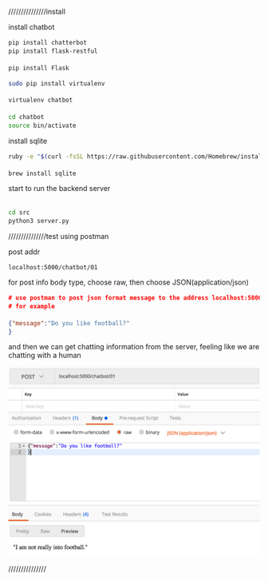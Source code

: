


///////////////install

install chatbot
```sh
pip install chatterbot
pip install flask-restful

pip install Flask
```

```sh
sudo pip install virtualenv

virtualenv chatbot

cd chatbot
source bin/activate
```

install sqlite
```sh
ruby -e "$(curl -fsSL https://raw.githubusercontent.com/Homebrew/install/master/install)" < /dev/null 2> /dev/null

brew install sqlite
```


start to run the backend server
```sh

cd src
python3 server.py
```

///////////////test using postman

post addr
```
localhost:5000/chatbot/01
```

for post info body type, choose raw, then choose JSON(application/json) 
```json
# use postman to post json format message to the address localhost:5000/chatbot/01
# for example

{"message":"Do you like football?"
}

```

and then we can get chatting information from the server, feeling like we are chatting with a human

![test using json](./pics/testWithPostman1.png)

///////////////



